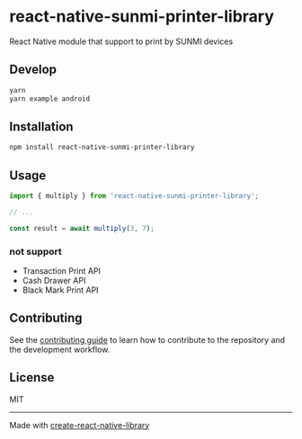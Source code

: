 # react-native-sunmi-printer-library

React Native module that support to print by SUNMI devices 

## Develop

```sh
yarn
yarn example android
```

## Installation

```sh
npm install react-native-sunmi-printer-library
```

## Usage

```js
import { multiply } from 'react-native-sunmi-printer-library';

// ...

const result = await multiply(3, 7);
```

### not support

- Transaction Print API
- Cash Drawer API
- Black Mark Print API

## Contributing

See the [contributing guide](CONTRIBUTING.md) to learn how to contribute to the repository and the development workflow.

## License

MIT

---

Made with [create-react-native-library](https://github.com/callstack/react-native-builder-bob)
